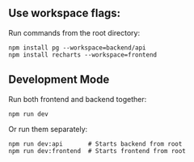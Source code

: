 ## Use workspace flags:

Run commands from the root directory:
```
npm install pg --workspace=backend/api
npm install recharts --workspace=frontend
```

## Development Mode

Run both frontend and backend together:
```
npm run dev
```

Or run them separately:
```
npm run dev:api       # Starts backend from root
npm run dev:frontend  # Starts frontend from root
```